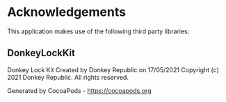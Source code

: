 # Acknowledgements
This application makes use of the following third party libraries:

## DonkeyLockKit

Donkey Lock Kit
Created by Donkey Republic on 17/05/2021
Copyright (c) 2021 Donkey Republic. All rights reserved.

Generated by CocoaPods - https://cocoapods.org

